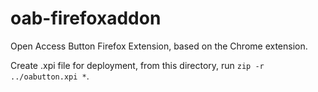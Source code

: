 oab-firefoxaddon
===============

Open Access Button Firefox Extension, based on the Chrome extension.

Create .xpi file for deployment, from this directory, run ```zip -r ../oabutton.xpi *```.
